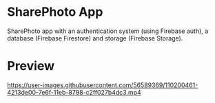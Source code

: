 # SharePhoto App
SharePhoto app with an authentication system (using Firebase auth), a database (Firebase Firestore) and storage (Firebase Storage).

# Preview
https://user-images.githubusercontent.com/56589369/110200461-4213de00-7e6f-11eb-8798-c2ff027b4dc3.mp4 
